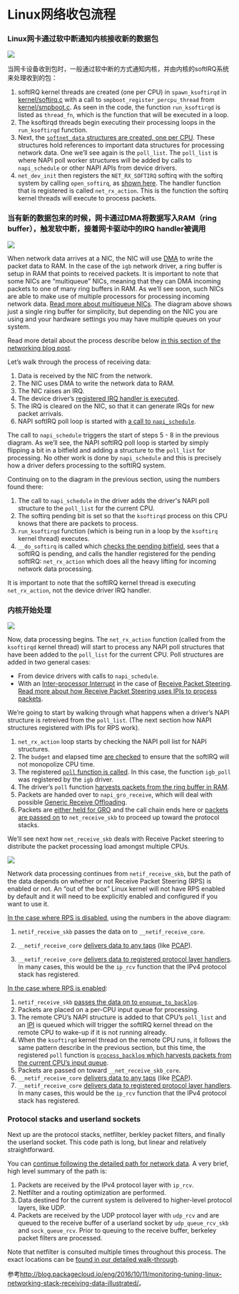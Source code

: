 # Linux网络收包流程

### Linux网卡通过软中断通知内核接收新的数据包

![](/images/14763704239598.jpg)

当网卡设备收到包时，一般通过软中断的方式通知内核，并由内核的softIRQ系统来处理收到的包：

1.  softIRQ kernel threads are created (one per CPU) in `spawn_ksoftirqd` in [kernel/softirq.c](https://github.com/torvalds/linux/blob/v3.13/kernel/softirq.c#L743-L758) with a call to `smpboot_register_percpu_thread` from [kernel/smpboot.c](https://github.com/torvalds/linux/blob/v3.13/kernel/smpboot.c#L94-L163). As seen in the code, the function `run_ksoftirqd` is listed as `thread_fn`, which is the function that will be executed in a loop.
2.  The ksoftirqd threads begin executing their processing loops in the `run_ksoftirqd` function.
3.  Next, the [`softnet_data` structures are created, one per CPU](http://blog.packagecloud.io/eng/2016/06/22/monitoring-tuning-linux-networking-stack-receiving-data/#initialization-of-network-device-subsystem). These structures hold references to important data structures for processing network data. One we’ll see again is the `poll_list`. The `poll_list` is where NAPI poll worker structures will be added by calls to `napi_schedule` or other NAPI APIs from device drivers.
4.  `net_dev_init` then registers the `NET_RX_SOFTIRQ` softirq with the softirq system by calling `open_softirq`, as [shown here](http://blog.packagecloud.io/eng/2016/06/22/monitoring-tuning-linux-networking-stack-receiving-data/#initialization-of-softirq-handlers). The handler function that is registered is called `net_rx_action`. This is the function the softirq kernel threads will execute to process packets.

### 当有新的数据包来的时候，网卡通过DMA将数据写入RAM（ring buffer），触发软中断，接着网卡驱动中的IRQ handler被调用

![](/images/14763705604226.jpg)

When network data arrives at a NIC, the NIC will use [DMA](https://en.wikipedia.org/wiki/Direct_memory_access) to write the packet data to RAM. In the case of the `igb` network driver, a ring buffer is setup in RAM that points to received packets. It is important to note that some NICs are “multiqueue” NICs, meaning that they can DMA incoming packets to one of many ring buffers in RAM. As we’ll see soon, such NICs are able to make use of multiple processors for processing incoming network data. [Read more about multiqueue NICs](http://blog.packagecloud.io/eng/2016/06/22/monitoring-tuning-linux-networking-stack-receiving-data/#preparing-to-receive-data-from-the-network). The diagram above shows just a single ring buffer for simplicity, but depending on the NIC you are using and your hardware settings you may have multiple queues on your system.

Read more detail about the process describe below [in this section of the networking blog post](http://blog.packagecloud.io/eng/2016/06/22/monitoring-tuning-linux-networking-stack-receiving-data/#data-arrives).

Let’s walk through the process of receiving data:

1.  Data is received by the NIC from the network.
2.  The NIC uses DMA to write the network data to RAM.
3.  The NIC raises an IRQ.
4.  The device driver’s [registered IRQ handler is executed](http://blog.packagecloud.io/eng/2016/06/22/monitoring-tuning-linux-networking-stack-receiving-data/#interrupt-handler).
5.  The IRQ is cleared on the NIC, so that it can generate IRQs for new packet arrivals.
6.  NAPI softIRQ poll loop is started with [a call to `napi_schedule`](http://blog.packagecloud.io/eng/2016/06/22/monitoring-tuning-linux-networking-stack-receiving-data/#napi-and-napischedule).

The call to `napi_schedule` triggers the start of steps 5 - 8 in the previous diagram. As we’ll see, the NAPI softIRQ poll loop is started by simply flipping a bit in a bitfield and adding a structure to the `poll_list` for processing. No other work is done by `napi_schedule` and this is precisely how a driver defers processing to the softIRQ system.

Continuing on to the diagram in the previous section, using the numbers found there:

1.  The call to `napi_schedule` in the driver adds the driver's NAPI poll structure to the `poll_list` for the current CPU.
2.  The softirq pending bit is set so that the `ksoftirqd` process on this CPU knows that there are packets to process.
3.  `run_ksoftirqd` function (which is being run in a loop by the `ksoftirq` kernel thread) executes.
4.  `__do_softirq` is called which [checks the pending bitfield](http://blog.packagecloud.io/eng/2016/06/22/monitoring-tuning-linux-networking-stack-receiving-data/#dosoftirq), sees that a softIRQ is pending, and calls the handler registered for the pending softIRQ: `net_rx_action` which does all the heavy lifting for incoming network data processing.

It is important to note that the softIRQ kernel thread is executing `net_rx_action`, not the device driver IRQ handler.

### 内核开始处理

![](/images/14763708705711.jpg)

Now, data processing begins. The `net_rx_action` function (called from the `ksoftirqd` kernel thread) will start to process any NAPI poll structures that have been added to the `poll_list` for the current CPU. Poll structures are added in two general cases:

* From device drivers with calls to `napi_schedule`.
* With an [Inter-processor Interrupt](https://en.wikipedia.org/wiki/Inter-processor_interrupt) in the case of [Receive Packet Steering](http://blog.packagecloud.io/eng/2016/06/22/monitoring-tuning-linux-networking-stack-receiving-data/#receive-packet-steering-rps). [Read more about how Receive Packet Steering uses IPIs to process packets](http://blog.packagecloud.io/eng/2016/06/22/monitoring-tuning-linux-networking-stack-receiving-data/#enqueuetobacklog).

We’re going to start by walking through what happens when a driver’s NAPI structure is retreived from the `poll_list`. (The next section how NAPI structures registered with IPIs for RPS work).

1.  `net_rx_action` loop starts by checking the NAPI poll list for NAPI structures.
2.  The `budget` and elapsed time [are checked](https://github.com/torvalds/linux/blob/v3.13/net/core/dev.c#L4300-L4309) to ensure that the softIRQ will not monopolize CPU time.
3.  The registered [`poll` function is called](http://blog.packagecloud.io/eng/2016/06/22/monitoring-tuning-linux-networking-stack-receiving-data/#napi-poll-function-and-weight). In this case, the function `igb_poll` was registered by the `igb` driver.
4.  The driver’s `poll` function [harvests packets from the ring buffer in RAM](http://blog.packagecloud.io/eng/2016/06/22/monitoring-tuning-linux-networking-stack-receiving-data/#napi-poll).
5.  Packets are handed over to `napi_gro_receive`, which will deal with possible [Generic Receive Offloading](http://blog.packagecloud.io/eng/2016/06/22/monitoring-tuning-linux-networking-stack-receiving-data/#generic-receive-offloading-gro).
6.  Packets are [either held for GRO](http://blog.packagecloud.io/eng/2016/06/22/monitoring-tuning-linux-networking-stack-receiving-data/#napigroreceive) and the call chain ends here or [packets are passed on](http://blog.packagecloud.io/eng/2016/06/22/monitoring-tuning-linux-networking-stack-receiving-data/#napiskbfinish) to `net_receive_skb` to proceed up toward the protocol stacks.

We’ll see next how `net_receive_skb` deals with Receive Packet steering to distribute the packet processing load amongst multiple CPUs.

![](/images/14763709661380.jpg)

Network data processing continues from `netif_receive_skb`, but the path of the data depends on whether or not Receive Packet Steering (RPS) is enabled or not. An “out of the box” Linux kernel will not have RPS enabled by default and it will need to be explicitly enabled and configured if you want to use it.

[In the case where RPS is disabled](http://blog.packagecloud.io/eng/2016/06/22/monitoring-tuning-linux-networking-stack-receiving-data/#without-rps-default-setting), using the numbers in the above diagram:

1.  `netif_receive_skb` passes the data on to `__netif_receive_core`.

6.  `__netif_receive_core` [delivers data to any taps](http://blog.packagecloud.io/eng/2016/06/22/monitoring-tuning-linux-networking-stack-receiving-data/#packet-tap-delivery) (like [PCAP](http://www.tcpdump.org/manpages/pcap.3pcap.html)).
7.  `__netif_receive_core` [delivers data to registered protocol layer handlers](http://blog.packagecloud.io/eng/2016/06/22/monitoring-tuning-linux-networking-stack-receiving-data/#protocol-layer-delivery). In many cases, this would be the `ip_rcv` function that the IPv4 protocol stack has registered.

[In the case where RPS is enabled](http://blog.packagecloud.io/eng/2016/06/22/monitoring-tuning-linux-networking-stack-receiving-data/#with-rps-enabled):

1.  `netif_receive_skb` [passes the data on to `enqueue_to_backlog`](http://blog.packagecloud.io/eng/2016/06/22/monitoring-tuning-linux-networking-stack-receiving-data/#enqueuetobacklog).
2.  Packets are placed on a per-CPU input queue for processing.
3.  The remote CPU’s NAPI structure is added to that CPU’s `poll_list` and an [IPI](http://blog.packagecloud.io/eng/2016/06/22/monitoring-tuning-linux-networking-stack-receiving-data/#enqueuetobacklog) is queued which will trigger the softIRQ kernel thread on the remote CPU to wake-up if it is not running already.
4.  When the `ksoftirqd` kernel thread on the remote CPU runs, it follows the same pattern describe in the previous section, but this time, the registered `poll` function is [`process_backlog` which harvests packets from the current CPU’s input queue](http://blog.packagecloud.io/eng/2016/06/22/monitoring-tuning-linux-networking-stack-receiving-data/#processbacklog).
5.  Packets are passed on toward `__net_receive_skb_core`.
6.  `__netif_receive_core` [delivers data to any taps](http://blog.packagecloud.io/eng/2016/06/22/monitoring-tuning-linux-networking-stack-receiving-data/#packet-tap-delivery) (like [PCAP](http://www.tcpdump.org/manpages/pcap.3pcap.html)).
7.  `__netif_receive_core` [delivers data to registered protocol layer handlers](http://blog.packagecloud.io/eng/2016/06/22/monitoring-tuning-linux-networking-stack-receiving-data/#protocol-layer-delivery). In many cases, this would be the `ip_rcv` function that the IPv4 protocol stack has registered.

### Protocol stacks and userland sockets

Next up are the protocol stacks, netfilter, berkley packet filters, and finally the userland socket. This code path is long, but linear and relatively straightforward.

You can [continue following the detailed path for network data](http://blog.packagecloud.io/eng/2016/06/22/monitoring-tuning-linux-networking-stack-receiving-data/#protocol-layer-registration). A very brief, high level summary of the path is:

1.  Packets are received by the IPv4 protocol layer with `ip_rcv`.
2.  Netfilter and a routing optimization are performed.
3.  Data destined for the current system is delivered to higher-level protocol layers, like UDP.
4.  Packets are received by the UDP protocol layer with `udp_rcv` and are queued to the receive buffer of a userland socket by `udp_queue_rcv_skb` and `sock_queue_rcv`. Prior to queuing to the receive buffer, berkeley packet filters are processed.

Note that netfilter is consulted multiple times throughout this process. The exact locations can be [found in our detailed walk-through](http://blog.packagecloud.io/eng/2016/06/22/monitoring-tuning-linux-networking-stack-receiving-data/#protocol-layer-registration).

参考<http://blog.packagecloud.io/eng/2016/10/11/monitoring-tuning-linux-networking-stack-receiving-data-illustrated/>。
